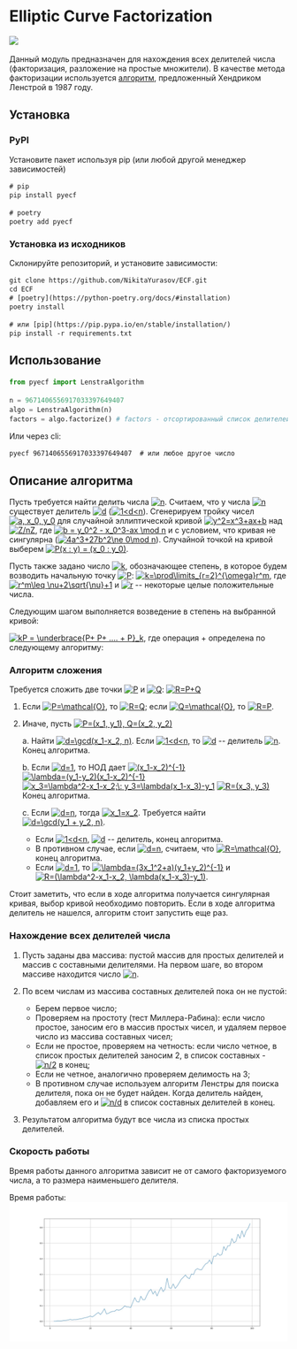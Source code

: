 # Elliptic Curve Factorization
[![](https://img.shields.io/pypi/v/pyecf.svg?style=flat-square)](https://pypi.org/project/pyecf/)

Данный модуль предназначен для нахождения всех делителей числа 
(факторизация, разложение на простые множители). В качестве метода факторизации
используется [алгоритм](https://wstein.org/edu/124/lenstra/lenstra.pdf), предложенный Хендриком Ленстрой в 1987 году.

## Установка
### PyPI
Установите пакет используя pip (или любой другой менеджер зависимостей)
```shell
# pip
pip install pyecf

# poetry
poetry add pyecf
```

### Установка из исходников
Склонируйте репозиторий, и установите зависимости:
```shell
git clone https://github.com/NikitaYurasov/ECF.git
cd ECF
# [poetry](https://python-poetry.org/docs/#installation)
poetry install

# или [pip](https://pip.pypa.io/en/stable/installation/)
pip install -r requirements.txt
```

## Использование
```python
from pyecf import LenstraAlgorithm

n = 9671406556917033397649407
algo = LenstraAlgorithm(n)
factors = algo.factorize() # factors - отсортированный список делителей
```

Или через cli:
```shell
pyecf 9671406556917033397649407  # или любое другое число
```

## Описание алгоритма

Пусть требуется найти делить числа <a href="https://www.codecogs.com/eqnedit.php?latex=n" target="_blank"><img src="https://latex.codecogs.com/svg.latex?n" title="n" /></a>. Считаем, что у числа <a href="https://www.codecogs.com/eqnedit.php?latex=n" target="_blank"><img src="https://latex.codecogs.com/svg.latex?n" title="n" /></a> существует делитель <a href="https://www.codecogs.com/eqnedit.php?latex=d" target="_blank"><img src="https://latex.codecogs.com/svg.latex?d" title="d" /></a> (<a href="https://www.codecogs.com/eqnedit.php?latex=1<d<n" target="_blank"><img src="https://latex.codecogs.com/svg.latex?1<d<n" title="1<d<n" /></a>). Сгенерируем тройку чисел <a href="https://www.codecogs.com/eqnedit.php?latex=a,&space;x_0,&space;y_0" target="_blank"><img src="https://latex.codecogs.com/svg.latex?a,&space;x_0,&space;y_0" title="a, x_0, y_0" /></a> для случайной эллиптической кривой <a href="https://www.codecogs.com/eqnedit.php?latex=y^2=x^3&plus;ax&plus;b" target="_blank"><img src="https://latex.codecogs.com/svg.latex?y^2=x^3&plus;ax&plus;b" title="y^2=x^3+ax+b" /></a> над <a href="https://www.codecogs.com/eqnedit.php?latex=Z/nZ" target="_blank"><img src="https://latex.codecogs.com/svg.latex?Z/nZ" title="Z/nZ" /></a>, где <a href="https://www.codecogs.com/eqnedit.php?latex=b&space;=&space;y_0^2&space;-&space;x_0^3-ax&space;\mod&space;n" target="_blank"><img src="https://latex.codecogs.com/svg.latex?b&space;=&space;y_0^2&space;-&space;x_0^3-ax&space;\mod&space;n" title="b = y_0^2 - x_0^3-ax \mod n" /></a> и с условием, что кривая не сингулярна (<a href="https://www.codecogs.com/eqnedit.php?latex=4a^3&plus;27b^2\ne&space;0\mod&space;n" target="_blank"><img src="https://latex.codecogs.com/svg.latex?4a^3&plus;27b^2\ne&space;0\mod&space;n" title="4a^3+27b^2\ne 0\mod n" /></a>). Случайной точкой на кривой выберем <a href="https://www.codecogs.com/eqnedit.php?latex=P(x&space;:&space;y)&space;=&space;(x_0&space;:&space;y_0)" target="_blank"><img src="https://latex.codecogs.com/svg.latex?P(x&space;:&space;y)&space;=&space;(x_0&space;:&space;y_0)" title="P(x : y) = (x_0 : y_0)" /></a>. 

Пусть также задано число <a href="https://www.codecogs.com/eqnedit.php?latex=k" target="_blank"><img src="https://latex.codecogs.com/svg.latex?k" title="k" /></a>, обозначающее степень, в которое будем возводить начальную точку <a href="https://www.codecogs.com/eqnedit.php?latex=P" target="_blank"><img src="https://latex.codecogs.com/svg.latex?P" title="P" /></a>: <a href="https://www.codecogs.com/eqnedit.php?latex=k=\prod\limits_{r=2}^{\omega}r^m" target="_blank"><img src="https://latex.codecogs.com/svg.latex?k=\prod\limits_{r=2}^{\omega}r^m" title="k=\prod\limits_{r=2}^{\omega}r^m" /></a>, где <a href="https://www.codecogs.com/eqnedit.php?latex=r^m\leq&space;\nu&plus;2\sqrt{\nu}&plus;1" target="_blank"><img src="https://latex.codecogs.com/svg.latex?r^m\leq&space;\nu&plus;2\sqrt{\nu}&plus;1" title="r^m\leq \nu+2\sqrt{\nu}+1" /></a> и <a href="https://www.codecogs.com/eqnedit.php?latex=r" target="_blank"><img src="https://latex.codecogs.com/svg.latex?r" title="r" /></a> -- некоторые целые положительные числа.

Следующим шагом выполняется возведение в степень на выбранной кривой:

<a href="https://www.codecogs.com/eqnedit.php?latex=kP&space;=&space;\underbrace{P&plus;&space;P&plus;&space;....&space;&plus;&space;P}_k" target="_blank"><img src="https://latex.codecogs.com/svg.latex?kP&space;=&space;\underbrace{P&plus;&space;P&plus;&space;....&space;&plus;&space;P}_k" title="kP = \underbrace{P+ P+ .... + P}_k" /></a>, где операция + определена по следующему алгоритму:
### Алгоритм сложения
Требуется сложить две точки <a href="https://www.codecogs.com/eqnedit.php?latex=P" target="_blank"><img src="https://latex.codecogs.com/svg.latex?P" title="P" /></a> и <a href="https://www.codecogs.com/eqnedit.php?latex=Q" target="_blank"><img src="https://latex.codecogs.com/svg.latex?Q" title="Q" /></a>: <a href="https://www.codecogs.com/eqnedit.php?latex=R=P&plus;Q" target="_blank"><img src="https://latex.codecogs.com/svg.latex?R=P&plus;Q" title="R=P+Q" /></a>

1. Если <a href="https://www.codecogs.com/eqnedit.php?latex=P=\mathcal{O}" target="_blank"><img src="https://latex.codecogs.com/svg.latex?P=\mathcal{O}" title="P=\mathcal{O}" /></a>, то <a href="https://www.codecogs.com/eqnedit.php?latex=R=Q" target="_blank"><img src="https://latex.codecogs.com/svg.latex?R=Q" title="R=Q" /></a>; если <a href="https://www.codecogs.com/eqnedit.php?latex=Q=\mathcal{O}" target="_blank"><img src="https://latex.codecogs.com/svg.latex?Q=\mathcal{O}" title="Q=\mathcal{O}" /></a>, то <a href="https://www.codecogs.com/eqnedit.php?latex=R=P" target="_blank"><img src="https://latex.codecogs.com/svg.latex?R=P" title="R=P" /></a>.
2. Иначе, пусть <a href="https://www.codecogs.com/eqnedit.php?latex=P=(x_1,&space;y_1),&space;Q=(x_2,&space;y_2)" target="_blank"><img src="https://latex.codecogs.com/svg.latex?P=(x_1,&space;y_1),&space;Q=(x_2,&space;y_2)" title="P=(x_1, y_1), Q=(x_2, y_2)" /></a>

    a. Найти <a href="https://www.codecogs.com/eqnedit.php?latex=d=\gcd(x_1-x_2,&space;n)" target="_blank"><img src="https://latex.codecogs.com/svg.latex?d=\gcd(x_1-x_2,&space;n)" title="d=\gcd(x_1-x_2, n)" /></a>. Если <a href="https://www.codecogs.com/eqnedit.php?latex=1<d<n" target="_blank"><img src="https://latex.codecogs.com/svg.latex?1<d<n" title="1<d<n" /></a>, то <a href="https://www.codecogs.com/eqnedit.php?latex=d" target="_blank"><img src="https://latex.codecogs.com/svg.latex?d" title="d" /></a> -- делитель <a href="https://www.codecogs.com/eqnedit.php?latex=n" target="_blank"><img src="https://latex.codecogs.com/svg.latex?n" title="n" /></a>. Конец алгоритма.
    
    b. Если <a href="https://www.codecogs.com/eqnedit.php?latex=d=1" target="_blank"><img src="https://latex.codecogs.com/svg.latex?d=1" title="d=1" /></a>, то НОД дает <a href="https://www.codecogs.com/eqnedit.php?latex=(x_1-x_2)^{-1}" target="_blank"><img src="https://latex.codecogs.com/svg.latex?(x_1-x_2)^{-1}" title="(x_1-x_2)^{-1}" /></a>
        <a href="https://www.codecogs.com/eqnedit.php?latex=\lambda=(y_1-y_2)(x_1-x_2)^{-1}" target="_blank"><img src="https://latex.codecogs.com/svg.latex?\lambda=(y_1-y_2)(x_1-x_2)^{-1}" title="\lambda=(y_1-y_2)(x_1-x_2)^{-1}" /></a>
        <a href="https://www.codecogs.com/eqnedit.php?latex=x_3=\lambda^2-x_1-x_2;\:&space;y_3=\lambda(x_1-x_3)-y_1" target="_blank"><img src="https://latex.codecogs.com/svg.latex?x_3=\lambda^2-x_1-x_2;\:&space;y_3=\lambda(x_1-x_3)-y_1" title="x_3=\lambda^2-x_1-x_2;\: y_3=\lambda(x_1-x_3)-y_1" /></a>
        <a href="https://www.codecogs.com/eqnedit.php?latex=R=(x_3,&space;y_3)" target="_blank"><img src="https://latex.codecogs.com/svg.latex?R=(x_3,&space;y_3)" title="R=(x_3, y_3)" /></a>
        Конец алгоритма.
        
    c. Если <a href="https://www.codecogs.com/eqnedit.php?latex=d=n" target="_blank"><img src="https://latex.codecogs.com/svg.latex?d=n" title="d=n" /></a>, тогда <a href="https://www.codecogs.com/eqnedit.php?latex=x_1=x_2" target="_blank"><img src="https://latex.codecogs.com/svg.latex?x_1=x_2" title="x_1=x_2" /></a>. Требуется найти <a href="https://www.codecogs.com/eqnedit.php?latex=d=\gcd(y_1&space;&plus;&space;y_2,&space;n)" target="_blank"><img src="https://latex.codecogs.com/svg.latex?d=\gcd(y_1&space;&plus;&space;y_2,&space;n)" title="d=\gcd(y_1 + y_2, n)" /></a>. 
    - Если <a href="https://www.codecogs.com/eqnedit.php?latex=1<d<n" target="_blank"><img src="https://latex.codecogs.com/svg.latex?1<d<n" title="1<d<n" /></a>, <a href="https://www.codecogs.com/eqnedit.php?latex=d" target="_blank"><img src="https://latex.codecogs.com/svg.latex?d" title="d" /></a> -- делитель, конец алгоритма. 
    - В противном случае, если <a href="https://www.codecogs.com/eqnedit.php?latex=d=n" target="_blank"><img src="https://latex.codecogs.com/svg.latex?d=n" title="d=n" /></a>, считаем, что <a href="https://www.codecogs.com/eqnedit.php?latex=R=\mathcal{O}" target="_blank"><img src="https://latex.codecogs.com/svg.latex?R=\mathcal{O}" title="R=\mathcal{O}" /></a>, конец алгоритма.
    - Если <a href="https://www.codecogs.com/eqnedit.php?latex=d=1" target="_blank"><img src="https://latex.codecogs.com/svg.latex?d=1" title="d=1" /></a>, то <a href="https://www.codecogs.com/eqnedit.php?latex=\lambda=(3x_1^2&plus;a)(y_1&plus;y_2)^{-1}" target="_blank"><img src="https://latex.codecogs.com/svg.latex?\lambda=(3x_1^2&plus;a)(y_1&plus;y_2)^{-1}" title="\lambda=(3x_1^2+a)(y_1+y_2)^{-1}" /></a> и <a href="https://www.codecogs.com/eqnedit.php?latex=R=(\lambda^2-x_1-x_2,&space;\lambda(x_1-x_3)-y_1)" target="_blank"><img src="https://latex.codecogs.com/svg.latex?R=(\lambda^2-x_1-x_2,&space;\lambda(x_1-x_3)-y_1)" title="R=(\lambda^2-x_1-x_2, \lambda(x_1-x_3)-y_1)" /></a>.
    
Стоит заметить, что если в ходе алгоритма получается сингулярная кривая, выбор кривой необходимо повторить. Если в ходе алгоритма делитель не нашелся, алгоритм стоит запустить еще раз.


### Нахождение всех делителей числа

1. Пусть заданы два массива: пустой массив для простых делителей и массив с составными делителями. 
   На первом шаге, во втором массиве находится число <a href="https://www.codecogs.com/eqnedit.php?latex=n" target="_blank"><img src="https://latex.codecogs.com/svg.latex?n" title="n" /></a>.
   
2. По всем числам из массива составных делителей пока он не пустой:
    - Берем первое число;
    - Проверяем на простоту (тест Миллера-Рабина): если число простое, заносим его в массив
    простых чисел, и удаляем первое число из массива составных чисел;
    - Если не простое, проверяем на четность: если число четное, в список простых делителей заносим
    2, в список составных - <a href="https://www.codecogs.com/eqnedit.php?latex=n/2" target="_blank"><img src="https://latex.codecogs.com/svg.latex?n/2" title="n/2" /></a> в конец;
    - Если не четное, аналогично проверяем делимость на 3;
    - В противном случае используем алгоритм Ленстры для поиска делителя, пока он не будет найден. 
      Когда делитель найден, добавляем его и <a href="https://www.codecogs.com/eqnedit.php?latex=n/d" target="_blank"><img src="https://latex.codecogs.com/svg.latex?n/d" title="n/d" /></a> в список составных делителей в конец.
      
3. Результатом алгоритма будут все числа из списка простых делителей.


### Скорость работы
Время работы данного алгоритма зависит не от самого факторизуемого числа, а то размера наименьшего делителя.

Время работы:
![Время работы](./tests/speedtest_run.jpg)
